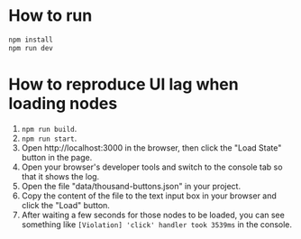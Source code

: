 # How to run
```bash
npm install
npm run dev
```

# How to reproduce UI lag when loading nodes
1. `npm run build`.
2. `npm run start`.
3. Open http://localhost:3000 in the browser, then click the "Load State" button in the page.
4. Open your browser's developer tools and switch to the console tab so that it shows the log.
5. Open the file "data/thousand-buttons.json" in your project.
6. Copy the content of the file to the text input box in your browser and click the "Load" button.
7. After waiting a few seconds for those nodes to be loaded, you can see something like `[Violation] 'click' handler took 3539ms` in the console.
